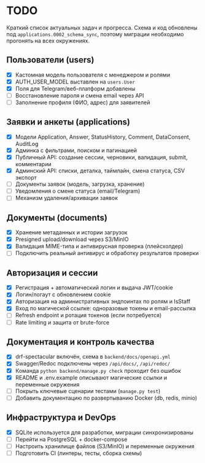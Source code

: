 # TODO

Краткий список актуальных задач и прогресса. Схема и код обновлены под `applications.0002_schema_sync`, поэтому миграции необходимо прогонять на всех окружениях.

## Пользователи (users)
- [x] Кастомная модель пользователя с менеджером и ролями
- [x] AUTH_USER_MODEL выставлен на `users.User`
- [x] Поля для Telegram/веб-платформ добавлены
- [ ] Восстановление пароля и смена email через API
- [ ] Заполнение профиля (ФИО, адрес) для заявителей

## Заявки и анкеты (applications)
- [x] Модели Application, Answer, StatusHistory, Comment, DataConsent, AuditLog
- [x] Админка с фильтрами, поиском и пагинацией
- [x] Публичный API: создание сессии, черновики, валидация, submit, комментарии
- [x] Админский API: списки, деталка, таймлайн, смена статуса, CSV экспорт
- [ ] Документы заявок (модель, загрузка, хранение)
- [ ] Уведомления о смене статуса (email/Telegram)
- [ ] Механизм удаления/архивации заявок

## Документы (documents)
- [x] Хранение метаданных и истории загрузок
- [x] Presigned upload/download через S3/MinIO
- [x] Валидация MIME-типа и антивирусная проверка (плейсхолдер)
- [ ] Подключить реальный антивирус и обработку результатов проверки

## Авторизация и сессии
- [x] Регистрация + автоматический логин и выдача JWT/cookie
- [x] Логин/логаут с обновлением cookie
- [x] Авторизация на административных эндпоинтах по ролям и IsStaff
- [x] Вход по магической ссылке: одноразовые токены и email-рассылка
- [ ] Refresh endpoint и ротация токенов (если потребуется)
- [ ] Rate limiting и защита от brute-force

## Документация и контроль качества
- [x] drf-spectacular включён, схема в `backend/docs/openapi.yml`
- [x] Swagger/Redoc подключены через `/api/docs/`, `/api/redoc/`
- [x] Команда `python backend/manage.py check` проходит без ошибок
- [x] README и .env.example описывают магические ссылки и переменные окружения
- [ ] Покрыть ключевые сценарии тестами (`manage.py test`)
- [ ] Добавить документацию по развертыванию Docker (db, redis, minio)

## Инфраструктура и DevOps
- [x] SQLite используется для разработки, миграции синхронизированы
- [ ] Перейти на PostgreSQL + docker-compose
- [ ] Настроить хранилище файлов (S3/MinIO) и переменные окружения
- [ ] Подготовить CI (линтеры, тесты, сборка схемы)

